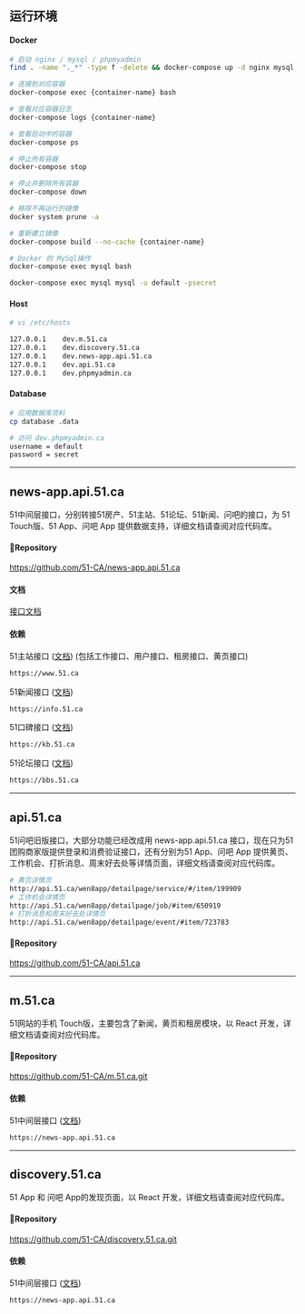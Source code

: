 ## 运行环境

#### Docker

```bash
# 启动 nginx / mysql / phpmyadmin
find . -name "._*" -type f -delete && docker-compose up -d nginx mysql phpmyadmin

# 连接到对应容器
docker-compose exec {container-name} bash

# 查看对应容器日志
docker-compose logs {container-name}

# 查看启动中的容器
docker-compose ps

# 停止所有容器
docker-compose stop

# 停止并删除所有容器
docker-compose down

# 移除不再运行的镜像
docker system prune -a

# 重新建立镜像
docker-compose build --no-cache {container-name}

# Docker 的 MySql操作
docker-compose exec mysql bash

docker-compose exec mysql mysql -u default -psecret
```

#### Host

```bash
# vi /etc/hosts

127.0.0.1    dev.m.51.ca
127.0.0.1    dev.discovery.51.ca
127.0.0.1    dev.news-app.api.51.ca
127.0.0.1    dev.api.51.ca
127.0.0.1    dev.phpmyadmin.ca
```

#### Database

```bash
# 应用数据库资料
cp database .data

# 访问 dev.phpmyadmin.ca
username = default
password = secret
```

- - -

## news-app.api.51.ca

51中间层接口，分别转接51房产、51主站、51论坛、51新闻、问吧的接口，为 51 Touch版、51 App、问吧 App 提供数据支持，详细文档请查阅对应代码库。

#### Repository

https://github.com/51-CA/news-app.api.51.ca

#### 文档

[接口文档](https://51dotca.atlassian.net/wiki/spaces/5NA/pages/1048704/51+API)

#### 依赖

51主站接口 ([文档](https://51dotca.atlassian.net/wiki/spaces/5NA/pages/12222546/BBS.51.CA+API)) (包括工作接口、用户接口、租房接口、黄页接口)
```bash
https://www.51.ca
```

51新闻接口 ([文档](https://51dotca.atlassian.net/wiki/spaces/5NA/pages/12222566/www.51.ca+JSON))
```bash
https://info.51.ca
```

51口碑接口 ([文档](https://51dotca.atlassian.net/wiki/spaces/5NA/pages/16646162/kb.51.ca))
```bash
https://kb.51.ca
```

51论坛接口 ([文档](https://51dotca.atlassian.net/wiki/spaces/5NA/pages/12222546/BBS.51.CA+API))
```bash
https://bbs.51.ca
```


- - -

## api.51.ca

51问吧旧版接口，大部分功能已经改成用 news-app.api.51.ca 接口，现在只为51团购商家版提供登录和消费验证接口，还有分别为51 App、问吧 App 提供黄页、工作机会、打折消息、周末好去处等详情页面，详细文档请查阅对应代码库。

```bash
# 黄页详情页
http://api.51.ca/wen8app/detailpage/service/#/item/199909
# 工作机会详情页
http://api.51.ca/wen8app/detailpage/job/#item/650919
# 打折消息和周末好去处详情页
http://api.51.ca/wen8app/detailpage/event/#item/723783
```

#### Repository

https://github.com/51-CA/api.51.ca

- - -

## m.51.ca

51网站的手机 Touch版，主要包含了新闻，黄页和租房模块，以 React 开发，详细文档请查阅对应代码库。

#### Repository

https://github.com/51-CA/m.51.ca.git

#### 依赖
51中间层接口 ([文档](https://51dotca.atlassian.net/wiki/spaces/5NA/pages/1048704/51+API))
```bash
https://news-app.api.51.ca
```


- - -
## discovery.51.ca

51 App 和 问吧 App的发现页面，以 React 开发，详细文档请查阅对应代码库。

#### Repository

https://github.com/51-CA/discovery.51.ca.git

#### 依赖
51中间层接口 ([文档](https://51dotca.atlassian.net/wiki/spaces/5NA/pages/1048704/51+API))
```bash
https://news-app.api.51.ca
```
